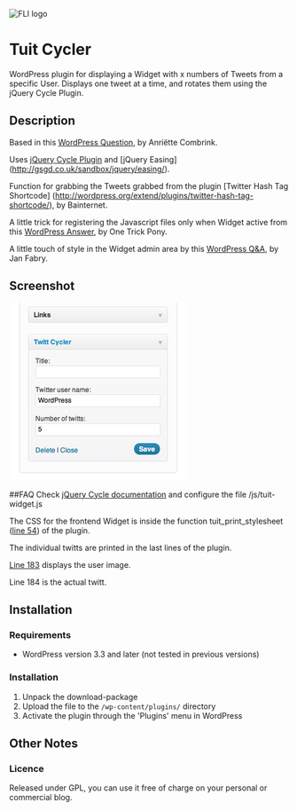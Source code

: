 ![FLI logo](https://github.com/brasofilo/featured-link-image/raw/master/logo.png)

# Tuit Cycler
WordPress plugin for displaying a Widget with x numbers of Tweets from a specific User. Displays one tweet at a time, and rotates them using the jQuery Cycle Plugin.

## Description
Based in this [WordPress Question](http://wordpress.stackexchange.com/q/52074/12615), by Anriëtte Combrink.

Uses [jQuery Cycle Plugin](http://jquery.malsup.com/cycle/) and [jQuery Easing] (http://gsgd.co.uk/sandbox/jquery/easing/).

Function for grabbing the Tweets grabbed from the plugin [Twitter Hash Tag Shortcode] (http://wordpress.org/extend/plugins/twitter-hash-tag-shortcode/), by Bainternet.

A little trick for registering the Javascript files only when Widget active from this [WordPress Answer](http://wordpress.stackexchange.com/a/48385/12615), by One Trick Pony.

A little touch of style in the Widget admin area by this [WordPress Q&A](http://wordpress.stackexchange.com/q/3003/12615), by Jan Fabry.

## Screenshot
![Tuit Cycler](https://github.com/brasofilo/tuit-cycler/raw/master/screenshot.png)

##FAQ
Check [jQuery Cycle documentation](http://jquery.malsup.com/cycle/options.html) and configure the file /js/tuit-widget.js

The CSS for the frontend Widget is inside the function tuit_print_stylesheet ([line 54](https://github.com/brasofilo/tuit-cycler/blob/master/rb_tuit_cycler.php#L54)) of the plugin.

The individual twitts are printed in the last lines of the plugin.

[Line 183](https://github.com/brasofilo/tuit-cycler/blob/master/rb_tuit_cycler.php#L183) displays the user image.

Line 184 is the actual twitt.

## Installation
### Requirements
* WordPress version 3.3 and later (not tested in previous versions)

### Installation
1. Unpack the download-package
1. Upload the file to the `/wp-content/plugins/` directory
1. Activate the plugin through the 'Plugins' menu in WordPress


## Other Notes
### Licence
Released under GPL, you can use it free of charge on your personal or commercial blog.